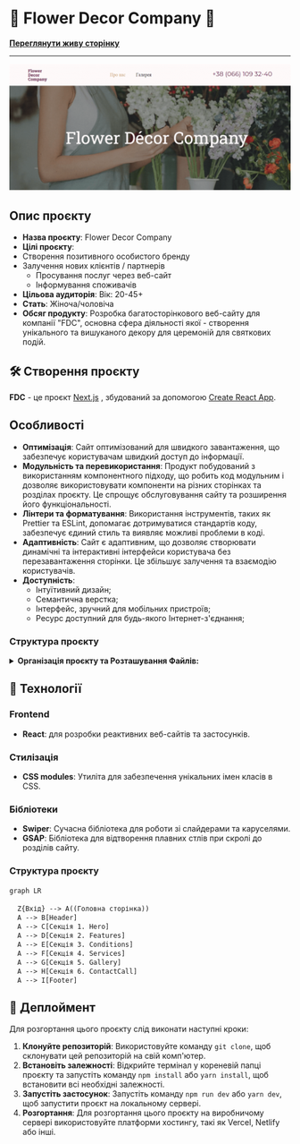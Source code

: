 # :cherry_blossom: Flower Decor Company :cherry_blossom:

**[Переглянути живу сторінку](https://truemolni.github.io/flower-decor-company/)**

---

![Зображення сайту](./public/opengraph_image.png)

## Опис проєкту

- **Назва проєкту**: Flower Decor Company
- **Цілі проєкту**:
- Створення позитивного особистого бренду
- Залучення нових клієнтів / партнерів
  - Просування послуг через веб-сайт
  - Інформування споживачів
- **Цільова аудиторія**: Вік: 20-45+
- **Стать**: Жіноча/чоловіча
- **Обсяг продукту**: Розробка багатосторінкового веб-сайту для компанії "FDC",
  основна сфера діяльності якої - створення унікального та вишуканого декору для
  церемоній для святкових подій.

## 🛠️ Створення проєкту

**FDC** - це проєкт [Next.js](https://nextjs.org/) , збудований за допомогою
[Create React App](https://github.com/facebook/create-react-app).

## Особливості

- **Оптимізація**: Сайт оптимізований для швидкого завантаження, що забезпечує
  користувачам швидкий доступ до інформації.
- **Модульність та перевикористання**: Продукт побудований з використанням
  компонентного підходу, що робить код модульним і дозволяє використовувати
  компоненти на різних сторінках та розділах проєкту. Це спрощує обслуговування
  сайту та розширення його функціональності.
- **Лінтери та форматування**: Використання інструментів, таких як Prettier та
  ESLint, допомагає дотримуватися стандартів коду, забезпечує єдиний стиль та
  виявляє можливі проблеми в коді.
- **Адаптивність**: Сайт є адаптивним, що дозволяє створювати динамічні та
  інтерактивні інтерфейси користувача без перезавантаження сторінки. Це збільшує
  залучення та взаємодію користувачів.
- **Доступність**:
  - Інтуїтивний дизайн;
  - Семантична верстка;
  - Інтерфейс, зручний для мобільних пристроїв;
  - Ресурс доступний для будь-якого Інтернет-з'єднання;

### Структура проєкту

<details>

<summary><b>Організація проєкту та Розташування Файлів: </b></summary>
<br/>

```

|-- public -> статичні файли
|-- src -> директорія із вихідним кодом основної
програми
  |-- pages ->  маршрутизація
    |-- NamePage --> базові сторінки
  |-- modules -> директорія зі складними компонентами
    |-- NameComponent -> базові компоненти
    секцій/блоків (слайдер і т.д.)
  |-- shared -> невеликі, зручні компоненти
   |-- components -> невеликі, зручні компоненти
    (кнопки, логотипи і т.д.)
      |-- NameComponent -> папка для кожного компонента
        |-- NameComponent.jsx -> основний компонент
        |-- index.js -> файл для повторного
        експорту
        |-- name-component.module.css -> файл для мудульних стилів компонента
    |-- data -> статичні дані для проєкту (json/js)
    |-- hooks -> кастомні хуки
    |-- images ->
    директорія з фотографіями проєкту
    |-- css -> директорія з стилями проєкту

```

</details>

## 🧩 Технології

### Frontend

- **React**: для розробки реактивних веб-сайтів та застосунків.

### Стилізація

- **CSS modules**: Утиліта для забезпечення унікальних імен класів в CSS.

### Бібліотеки

- **Swiper**: Сучасна бібліотека для роботи зі слайдерами та каруселями.
- **GSAP**: Бібліотека для відтворення плавних стлів при скролі до розділів
  сайту.

### Структура проєкту

```mermaid
graph LR

  Z{Вхід} --> A((Головна сторінка))
  A --> B[Header]
  A --> C[Секція 1. Hero]
  A --> D[Секція 2. Features]
  A --> E[Секція 3. Conditions]
  A --> F[Секція 4. Services]
  A --> G[Секція 5. Gallery]
  A --> H[Секція 6. ContactCall]
  A --> I[Footer]
```

## 📂 Деплоймент

Для розгортання цього проєкту слід виконати наступні кроки:

1. **Клонуйте репозиторій**: Використовуйте команду `git clone`, щоб склонувати
   цей репозиторій на свій комп'ютер.
2. **Встановіть залежності**: Відкрийте термінал у кореневій папці проєкту та
   запустіть команду `npm install` або `yarn install`, щоб встановити всі
   необхідні залежності.
3. **Запустіть застосунок**: Запустіть команду `npm run dev` або `yarn dev`, щоб
   запустити проєкт на локальному сервері.
4. **Розгортання**: Для розгортання цього проєкту на виробничому сервері
   використовуйте платформи хостингу, такі як Vercel, Netlify або інші.
